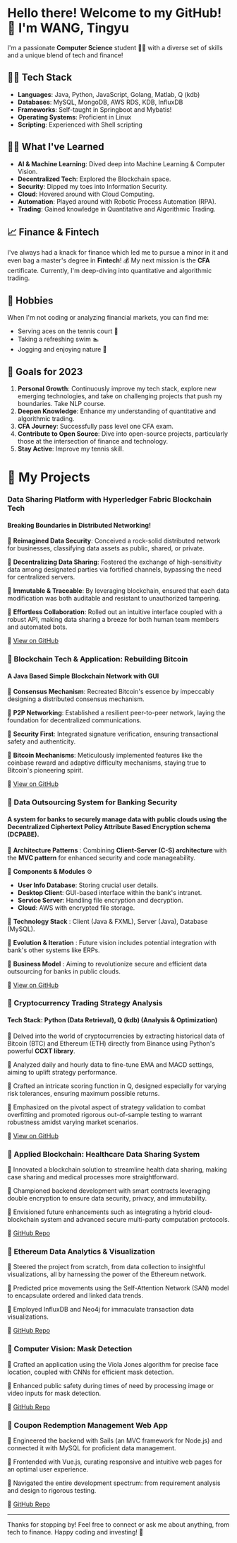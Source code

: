 # Hello there! Welcome to my GitHub! 👋 I'm WANG, Tingyu

I'm a passionate **Computer Science** student 👩‍💻 with a diverse set of skills and a unique blend of tech and finance!


## 👩‍💻 Tech Stack
- **Languages**: Java, Python, JavaScript, Golang, Matlab, Q (kdb)
- **Databases**: MySQL, MongoDB, AWS RDS, KDB, InfluxDB
- **Frameworks**: Self-taught in Springboot and Mybatis!
- **Operating Systems**: Proficient in Linux
- **Scripting**: Experienced with Shell scripting

## 👩‍🏫 What I've Learned
- **AI & Machine Learning**: Dived deep into Machine Learning & Computer Vision.
- **Decentralized Tech**: Explored the Blockchain space.
- **Security**: Dipped my toes into Information Security.
- **Cloud**: Hovered around with Cloud Computing.
- **Automation**: Played around with Robotic Process Automation (RPA).
- **Trading**: Gained knowledge in Quantitative and Algorithmic Trading.

## 📈 Finance & Fintech
I've always had a knack for finance which led me to pursue a minor in it and even bag a master's degree in **Fintech**! :moneybag: My next mission is the **CFA** certificate. Currently, I'm deep-diving into quantitative and algorithmic trading.

## 🎾 Hobbies
When I'm not coding or analyzing financial markets, you can find me:
- Serving aces on the tennis court :tennis:
- Taking a refreshing swim :swimmer:
- Jogging and enjoying nature :runner:

## 🎯 Goals for 2023

1. **Personal Growth**: Continuously improve my tech stack, explore new emerging technologies, and take on challenging projects that push my boundaries. Take NLP course.
2. **Deepen Knowledge**: Enhance my understanding of quantitative and algorithmic trading.
3. **CFA Journey**: Successfully pass level one CFA exam.
4. **Contribute to Open Source**: Dive into open-source projects, particularly those at the intersection of finance and technology.
5. **Stay Active**: Improve my tennis skill.

# 🚀 My Projects
### Data Sharing Platform with Hyperledger Fabric Blockchain Tech
#### Breaking Boundaries in Distributed Networking!

🔹 **Reimagined Data Security**: Conceived a rock-solid distributed network for businesses, classifying data assets as public, shared, or private.

🔹 **Decentralizing Data Sharing**: Fostered the exchange of high-sensitivity data among designated parties via fortified channels, bypassing the need for centralized servers.

🔹 **Immutable & Traceable**: By leveraging blockchain, ensured that each data modification was both auditable and resistant to unauthorized tampering.

🔹 **Effortless Collaboration**: Rolled out an intuitive interface coupled with a robust API, making data sharing a breeze for both human team members and automated bots.

🔗 [View on GitHub](https://github.com/WANG-Tingyu/ShareNetwork-Fabric)

### 👀 Blockchain Tech & Application: Rebuilding Bitcoin
#### A Java Based Simple Blockchain Network with GUI

🔹 **Consensus Mechanism**: Recreated Bitcoin's essence by impeccably designing a distributed consensus mechanism.

🔹 **P2P Networking**: Established a resilient peer-to-peer network, laying the foundation for decentralized communications.

🔹 **Security First**: Integrated signature verification, ensuring transactional safety and authenticity.

🔹 **Bitcoin Mechanisms**: Meticulously implemented features like the coinbase reward and adaptive difficulty mechanisms, staying true to Bitcoin's pioneering spirit.

🔗 [View on GitHub](https://github.com/WANG-Tingyu/Blockchain-ty)

### 👀 Data Outsourcing System for Banking Security

#### A system for banks to securely manage data with public clouds using the **Decentralized Ciphertext Policy Attribute Based Encryption schema (DCPABE)**.

🔹 **Architecture Patterns** : Combining **Client-Server (C-S) architecture** with the **MVC pattern** for enhanced security and code manageability.

🔹  **Components & Modules** :gear:
- **User Info Database**: Storing crucial user details.
- **Desktop Client**: GUI-based interface within the bank's intranet.
- **Service Server**: Handling file encryption and decryption.
- **Cloud**: AWS with encrypted file storage.

🔹  **Technology Stack** : Client (Java & FXML), Server (Java), Database (MySQL).

🔹  **Evolution & Iteration** : Future vision includes potential integration with bank's other systems like ERPs.

🔹 **Business Model** : Aiming to revolutionize secure and efficient data outsourcing for banks in public clouds.

🔗 [View on GitHub](https://github.com/WANG-Tingyu/CloudShared_CPABE)


### 👀 Cryptocurrency Trading Strategy Analysis
#### Tech Stack: Python (Data Retrieval), Q (kdb) (Analysis & Optimization)

🔹 Delved into the world of cryptocurrencies by extracting historical data of Bitcoin (BTC) and Ethereum (ETH) directly from Binance using Python's powerful **CCXT library**.

🔹 Analyzed daily and hourly data to fine-tune EMA and MACD settings, aiming to uplift strategy performance.

🔹 Crafted an intricate scoring function in Q, designed especially for varying risk tolerances, ensuring maximum possible returns.

🔹 Emphasized on the pivotal aspect of strategy validation to combat overfitting and promoted rigorous out-of-sample testing to warrant robustness amidst varying market scenarios.

🔗 [View on GitHub](https://github.com/WANG-Tingyu/Technical-Indicator)

### 👀 Applied Blockchain: Healthcare Data Sharing System

🔹 Innovated a blockchain solution to streamline health data sharing, making case sharing and medical processes more straightforward.

🔹 Championed backend development with smart contracts leveraging double encryption to ensure data security, privacy, and immutability.

🔹 Envisioned future enhancements such as integrating a hybrid cloud-blockchain system and advanced secure multi-party computation protocols.

🔗 [GitHub Repo](YOUR_LINK_HERE)

### 👀 Ethereum Data Analytics & Visualization

🔹 Steered the project from scratch, from data collection to insightful visualizations, all by harnessing the power of the Ethereum network.

🔹 Predicted price movements using the Self-Attention Network (SAN) model to encapsulate ordered and linked data trends.

🔹 Employed InfluxDB and Neo4j for immaculate transaction data visualizations.

🔗 [GitHub Repo](YOUR_LINK_HERE)

### 👀 Computer Vision: Mask Detection

🔹 Crafted an application using the Viola Jones algorithm for precise face location, coupled with CNNs for efficient mask detection.

🔹 Enhanced public safety during times of need by processing image or video inputs for mask detection.

🔗 [GitHub Repo](YOUR_LINK_HERE)

### 👀 Coupon Redemption Management Web App

🔹 Engineered the backend with Sails (an MVC framework for Node.js) and connected it with MySQL for proficient data management.

🔹 Frontended with Vue.js, curating responsive and intuitive web pages for an optimal user experience.

🔹 Navigated the entire development spectrum: from requirement analysis and design to rigorous testing.

🔗 [GitHub Repo](YOUR_LINK_HERE)





---

Thanks for stopping by! Feel free to connect or ask me about anything, from tech to finance. Happy coding and investing! 🚀
